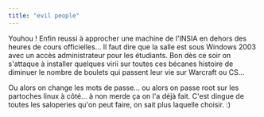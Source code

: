 ```yaml
---
title: "evil people"
---
```


Youhou ! Enfin reussi à approcher une machine de l'INSIA en dehors des heures
de cours officielles... Il faut dire que la salle est sous Windows 2003 avec
un accès administrateur pour les étudiants. Bon dès ce soir on s'attaque à
installer quelques virii sur toutes ces bécanes histoire de diminuer le nombre
de boulets qui passent leur vie sur Warcraft ou CS...

Ou alors on change les mots de passe... ou alors on passe root sur les
partoches linux à côté... à non merde ça on l'a déjà fait. C'est dingue de
toutes les saloperies qu'on peut faire, on sait plus laquelle choisir. :)

